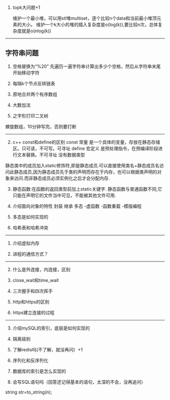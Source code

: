 
1. topk大问题+1

    维护一个最小堆，可以用stl堆multiset，逐个比较n个data和当前最小堆顶元素的大小。
    维护一个k大小的堆的插入复杂度是o(log(k)),要比较n次，总体复杂度就是o(nlog(k))

------------------
## 字符串问题

1. 空格替换为“%20” 先遍历一遍字符串计算出多少个空格，然后从字符串末尾开始移动字符


2. 每隔k个节点反转链表

1. 原地合并两个有序数组

2. 大数加法

1. 之字形打印二叉树


螺旋数组，10分钟写完，否则要打断

------------------
2. c++ const和define的区别
  const  常量   是一个具体的变量，存放在静态存储区。只可读，不可写。可寻址
  define 宏定义 是预处理指令，在预编译阶段进行文本替换。不可寻址 没有数据类型

  静态类中的成员加入static修饰符,即是静态成员.可以直接使用类名+静态成员名访问此静态成员,因为静态成员先于类的声明而存在于内存，也可以根据类声明的对象来访问.而非静态成员必须实例化之后才会分配内存.

3. 静态函数:在函数的返回类型前加上static关键字.
  静态函数与普通函数不同,它只能在声明它的文件当中可见，不能被其他文件可用.


5. 介绍面向对象的特性
  封装
  继承
  多态
    -虚函数
    -函数重载
    -模版编程

6. 多态是如何实现的

7. 哈希表和哈希冲突
-------------------------
1. 介绍虚拟内存

8. 进程的通信方式？
-------------------------
2. 什么是外连接，内连接，区别


9. close_wait和time_wait

10. 三次握手和四次挥手
3. http和https的区别

4. https建立连接的过程

-----------------------
3. 介绍mySQL的索引，底层是如何实现的
4. 隔离级别
5. 了解redis吗(不了解，就没再问）+1

  5. 序列化和反序列化
  6. 数据库的索引是怎么实现的

  7. 会写SQL语句吗（回答还记得基本的语句，太深的不会，没再追问）



  string str=to_string(n);
